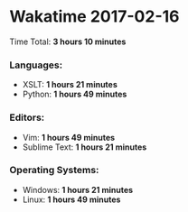 # Wakatime 2017-02-16

Time Total: **3 hours 10 minutes**

### Languages:
- XSLT: **1 hours 21 minutes** 
- Python: **1 hours 49 minutes** 

### Editors:
- Vim: **1 hours 49 minutes** 
- Sublime Text: **1 hours 21 minutes** 

### Operating Systems:
- Windows: **1 hours 21 minutes** 
- Linux: **1 hours 49 minutes** 

